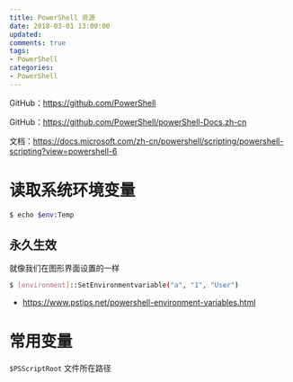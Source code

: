 ```yaml
---
title: PowerShell 资源
date: 2018-03-01 13:00:00
updated:
comments: true
tags:
- PowerShell
categories:
- PowerShell
---
```


GitHub：https://github.com/PowerShell

GitHub：https://github.com/PowerShell/powerShell-Docs.zh-cn

文档：https://docs.microsoft.com/zh-cn/powershell/scripting/powershell-scripting?view=powershell-6

<!--more-->

# 读取系统环境变量

```bash
$ echo $env:Temp
```

## 永久生效

就像我们在图形界面设置的一样

```bash
$ [environment]::SetEnvironmentvariable("a", "1", "User")
```

* https://www.pstips.net/powershell-environment-variables.html

# 常用变量

`$PSScriptRoot` 文件所在路径
